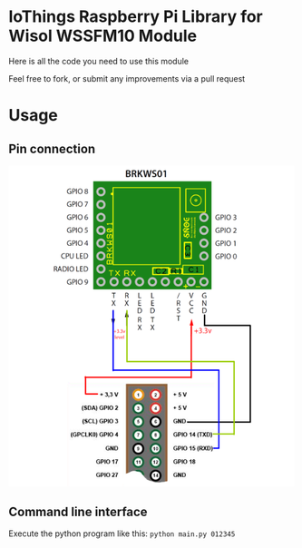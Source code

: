 IoThings Raspberry Pi Library for
Wisol WSSFM10 Module
==============================================================

Here is all the code you need to use this module

Feel free to fork, or submit any improvements via a pull request

# Usage
## Pin connection
![Raspberry-WSSFM10 pin connection](gpio_connection.png)

## Command line interface
Execute the python program like this: `python main.py 012345`